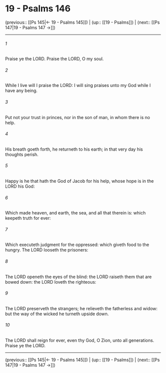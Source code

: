 # 19 - Psalms 146

(previous:: [[Ps 145|← 19 - Psalms 145]]) | (up:: [[19 - Psalms]]) | (next:: [[Ps 147|19 - Psalms 147 →]])

***


###### 1 
Praise ye the LORD. Praise the LORD, O my soul. 

###### 2 
While I live will I praise the LORD: I will sing praises unto my God while I have any being. 

###### 3 
Put not your trust in princes, nor in the son of man, in whom there is no help. 

###### 4 
His breath goeth forth, he returneth to his earth; in that very day his thoughts perish. 

###### 5 
Happy is he that hath the God of Jacob for his help, whose hope is in the LORD his God: 

###### 6 
Which made heaven, and earth, the sea, and all that therein is: which keepeth truth for ever: 

###### 7 
Which executeth judgment for the oppressed: which giveth food to the hungry. The LORD looseth the prisoners: 

###### 8 
The LORD openeth the eyes of the blind: the LORD raiseth them that are bowed down: the LORD loveth the righteous: 

###### 9 
The LORD preserveth the strangers; he relieveth the fatherless and widow: but the way of the wicked he turneth upside down. 

###### 10 
The LORD shall reign for ever, even thy God, O Zion, unto all generations. Praise ye the LORD.

***

(previous:: [[Ps 145|← 19 - Psalms 145]]) | (up:: [[19 - Psalms]]) | (next:: [[Ps 147|19 - Psalms 147 →]])
